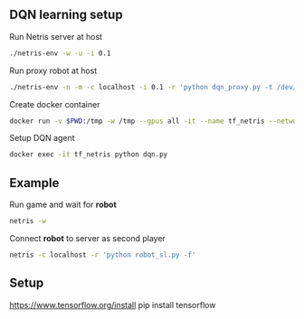 ## DQN learning setup
Run Netris server at host
```bash
./netris-env -w -u -i 0.1
```

Run proxy robot at host
```bash
./netris-env -n -m -c localhost -i 0.1 -r 'python dqn_proxy.py -t /dev/pts/3'
```

Create docker container
```bash
docker run -v $PWD:/tmp -w /tmp --gpus all -it --name tf_netris --network host tensorflow/tensorflow:latest-gpu-py3
```

Setup DQN agent
```bash
docker exec -it tf_netris python dqn.py
```

## Example
Run game and wait for **robot**
```bash
netris -w
```
Connect **robot** to server as second player
```bash
netris -c localhost -r 'python robot_sl.py -f'
```

## Setup
https://www.tensorflow.org/install
pip install tensorflow